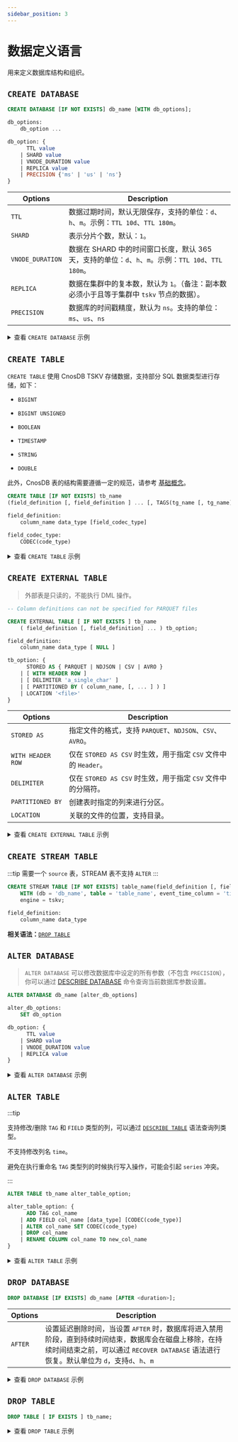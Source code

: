 ```yaml
---
sidebar_position: 3
---
```


# 数据定义语言

用来定义数据库结构和组织。

## `CREATE DATABASE`

```sql
CREATE DATABASE [IF NOT EXISTS] db_name [WITH db_options];

db_options:
    db_option ...

db_option: {
      TTL value
    | SHARD value
    | VNODE_DURATION value
    | REPLICA value
    | PRECISION {'ms' | 'us' | 'ns'}
}
```

| Options          | Description                                                            |
| ---------------- | ---------------------------------------------------------------------- |
| `TTL`            | 数据过期时间，默认无限保存，支持的单位：`d`、`h`、`m`。示例：`TTL 10d`、`TTL 180m`。               |
| `SHARD`          | 表示分片个数，默认：`1`。                                                         |
| `VNODE_DURATION` | 数据在 SHARD 中的时间窗口长度，默认 365 天，支持的单位：`d`、`h`、`m`。示例：`TTL 10d`、`TTL 180m`。 |
| `REPLICA`        | 数据在集群中的复本数，默认为 `1`。（备注：副本数必须小于且等于集群中 `tskv` 节点的数据）。                    |
| `PRECISION`      | 数据库的时间戳精度，默认为 `ns`。支持的单位：`ms`、`us`、`ns`                                |

<details>
  <summary>查看 <code>CREATE DATABASE</code> 示例</summary>

\*\*创建一个数据库，且保留策略为无限长。**Example**

```sql
CREATE DATABASE oceanic_station;
```

\*\*创建一个数据库，设置过期时间为 180 天，且每个时间窗口为 7 天。**Example**

> 数据过期策略请参考 [分片规则](../concept_design/arch#数据管理)

```sql
CREATE DATABASE oceanic_station WITH TTL '180d' SHARD 1 VNODE_DURATION '7d';
```

\*\*设置 Vnode 复制因子数量。**Example**

```sql
CREATE DATABASE oceanic_station WITH SHARD 2;
```

\*\*设置时间戳精度。**Example**

> 时间精度只允许在创建数据库时指定，且后续不能更改。

```sql
CREATE DATABASE oceanic_station WITH PRECISION 'ms';
```

</details>

## `CREATE TABLE`

`CREATE TABLE` 使用 CnosDB TSKV 存储数据，支持部分 SQL 数据类型进行存储，如下：

- `BIGINT`

- `BIGINT UNSIGNED`

- `BOOLEAN`

- `TIMESTAMP`

- `STRING`

- `DOUBLE`

此外，CnosDB 表的结构需要遵循一定的规范，请参考 [基础概念](../concept_design/basic_concent)。

```sql
CREATE TABLE [IF NOT EXISTS] tb_name
(field_definition [, field_definition ] ... [, TAGS(tg_name [, tg_name] ...)]);

field_definition:
    column_name data_type [field_codec_type]
    
field_codec_type:
    CODEC(code_type)
```

<details>
  <summary>查看 <code>CREATE TABLE</code> 示例</summary>

\*\*创建一个表。**Example**

创建表时 `time` 字段可以省略。

```sql
CREATE TABLE air(
	visibility DOUBLE,
	temperature DOUBLE,
	pressure DOUBLE,
	TAGS(station)
);
```

\*\*创建一个表，并指定压缩算法。**Example**

指定 `visibility` 的压缩算法为 `QUANTILE`，`temperature` 不压缩，`pressure` 使用默认压缩算法。

不同的数据类型可以指定不同的压缩算法，支持列表请参考 [压缩算法](../concept_design/compress)

```sql
CREATE TABLE air(
	visibility DOUBLE CODEC(QUANTILE),
	temperature DOUBLE CODEC(NULL),
	pressure DOUBLE,
	TAGS(station)
);
```

如果需要对创建之后的表进行其他操作，请参考 [`INSERT`](dml#insert)、 [`ALTER TABLE`](#alter-table)、[`DROP TABLE`](#drop-table)。

</details>

## `CREATE EXTERNAL TABLE`

> 外部表是只读的，不能执行 DML 操作。

```sql
-- Column definitions can not be specified for PARQUET files

CREATE EXTERNAL TABLE [ IF NOT EXISTS ] tb_name 
    ( field_definition [, field_definition] ... ) tb_option;

field_definition:
    column_name data_type [ NULL ]

tb_option: {
      STORED AS { PARQUET | NDJSON | CSV | AVRO }
    | [ WITH HEADER ROW ]
    | [ DELIMITER 'a_single_char' ]
    | [ PARTITIONED BY ( column_name, [, ... ] ) ]
    | LOCATION '<file>'
}
```

| Options           | Description                                      |
| ----------------- | ------------------------------------------------ |
| `STORED AS`       | 指定文件的格式，支持  `PARQUET`、`NDJSON`、`CSV`、`AVRO`。     |
| `WITH HEADER ROW` | 仅在 `STORED AS CSV` 时生效，用于指定 `CSV` 文件中的 `Header`。 |
| `DELIMITER`       | 仅在 `STORED AS CSV` 时生效，用于指定 `CSV` 文件中的分隔符。       |
| `PARTITIONED BY`  | 创建表时指定的列来进行分区。                                   |
| `LOCATION`        | 关联的文件的位置，支持目录。                                   |

<details>
  <summary>查看 <code>CREATE EXTERNAL TABLE</code> 示例</summary>

\*\*创建一个外部表，并指定一个本地 `CSV` 文件。**Example**

创建外部表可以使用所有 [数据类型](data_type) （不包括 `INTERVAL` 等一些特殊类型）中的类型，且不受 CnosDB 固有模型的约束。

```sql
CREATE EXTERNAL TABLE cpu (
     cpu_hz  DECIMAL(10,6) NOT NULL,
     temp  DOUBLE NOT NULL,
     version_num  BIGINT NOT NULL,
     is_old  BOOLEAN NOT NULL,
     weight  DECIMAL(12,7) NOT NULL
)
STORED AS CSV
WITH HEADER ROW
LOCATION 'tests/data/csv/cpu.csv';
```

</details>

## `CREATE STREAM TABLE `

:::tip
需要一个 `source` 表，STREAM 表不支持 `ALTER`
:::

```sql
CREATE STREAM TABLE [IF NOT EXISTS] table_name(field_definition [, field_definition] ...)
    WITH (db = 'db_name', table = 'table_name', event_time_column = 'time_column')
    engine = tskv;

field_definition: 
    column_name data_type
```

**相关语法：**[`DROP TABLE`](#drop-table)

## `ALTER DATABASE`

> `ALTER DATABASE` 可以修改数据库中设定的所有参数（不包含 `PRECISION`），你可以通过 [DESCRIBE DATABASE](dql#describe) 命令查询当前数据库参数设置。

```sql
ALTER DATABASE db_name [alter_db_options]

alter_db_options:
    SET db_option

db_option: {
      TTL value
    | SHARD value
    | VNODE_DURATION value
    | REPLICA value
}
```

<details>
  <summary>查看 <code>ALTER DATABASE</code> 示例</summary>

\*\*修改 `TTL`。**Example**

```sql
ALTER DATABASE oceanic_station SET TTL '30d';
```

\*\*修改 `VNODE_DURATION` \*\*。

修改 `VNODE_DURATION` 不会对已有的 Vnode 造成影响。

```
ALTER DATABASE oceanic_station SET VNODE_DURATION '7d';
```

</details>

## `ALTER TABLE`

:::tip

支持修改/删除 `TAG` 和 `FIELD` 类型的列，可以通过 [`DESCRIBE TABLE`](dql.md#describe) 语法查询列类型。

不支持修改列名 `time`。

避免在执行重命名 `TAG` 类型列的时候执行写入操作，可能会引起 `series` 冲突。

:::

```sql
ALTER TABLE tb_name alter_table_option;

alter_table_option: {
      ADD TAG col_name
    | ADD FIELD col_name [data_type] [CODEC(code_type)]
    | ALTER col_name SET CODEC(code_type)
    | DROP col_name
    | RENAME COLUMN col_name TO new_col_name
}
```

<details>
  <summary>查看 <code>ALTER TABLE</code> 示例</summary>

\*\*添加一个 `TAG` 类型的列。**Example**

```sql
ALTER TABLE air ADD TAG height;
```

\*\*添加一个 `FIELD` 类型的列，并指定压缩算法。**Example**

```sql
ALTER TABLE air ADD FIELD humidity DOUBLE CODEC(DEFAULT);
```

\*\*修改 `humidity` 的压缩算法为 `QUANTILE`。**Example**

```sql
ALTER TABLE air ALTER humidity SET CODEC(QUANTILE);
```

\*\*删除 `humidity`。**Example**

```sql
ALTER TABLE air DROP humidity;
```

\*\*重命名列名。**Example**

```sql
ALTER TABLE air RENAME COLUMN height to height_v2;
```

</details>

## `DROP DATABASE`

```sql
DROP DATABASE [IF EXISTS] db_name [AFTER <duration>];
```

| Options | Description                                                                                                            |
| ------- | ---------------------------------------------------------------------------------------------------------------------- |
| `AFTER` | 设置延迟删除时间，当设置 `AFTER` 时，数据库将进入禁用阶段，直到持续时间结束，数据库会在磁盘上移除，在持续时间结束之前，可以通过 `RECOVER DATABASE` 语法进行恢复。默认单位为 `d`，支持`d`、`h`、`m` |

<details>
  <summary>查看 <code>DROP DATABASE</code> 示例</summary>

\*\*删除数据库，且数据库会被立即删除。**Example**

```sql
DROP DATABASE oceanic_station;
```

\*\*删除数据库，并设置数据库在 3 天后被删除。**Example**

```sql
DROP DATABASE oceanic_station AFTER '3';
```

**撤回删除数据库**

在数据库没有在被真正删除之前，即在 `AFTER` 持续时间结束之前，删除操作可以撤回。

```sql
RECOVER DATABASE oceanic_station;
```

</details>

## `DROP TABLE`

```sql
DROP TABLE [ IF EXISTS ] tb_name;
```

<details>
  <summary>查看 <code>DROP TABLE</code> 示例</summary>

```sql
DROP TABLE air;
```

</details>
